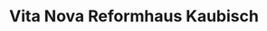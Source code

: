 ---
title: "Vita Nova Reformhaus Kaubisch"
url: /bad-pyrmont/vita-nova-reformhaus-kaubisch/
shop: Bioladen
---